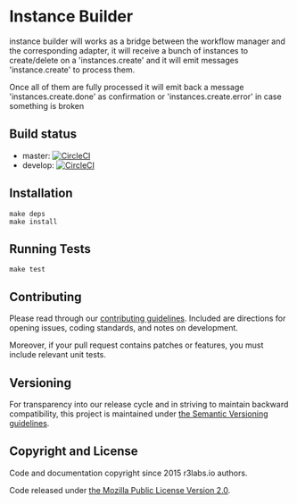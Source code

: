 # Instance Builder

instance builder will works as a bridge between the workflow manager and the corresponding adapter, it will receive a bunch of instances to create/delete on a 'instances.create' and it will emit messages 'instance.create' to process them.

Once all of them are fully processed it will emit back a message 'instances.create.done' as confirmation or 'instances.create.error' in case something is broken

## Build status

* master: [![CircleCI](https://circleci.com/gh/ErnestIO/instance-builder/tree/master.svg?style=svg)](https://circleci.com/gh/ErnestIO/instance-builder/tree/master)
* develop: [![CircleCI](https://circleci.com/gh/ErnestIO/instance-builder/tree/develop.svg?style=svg)](https://circleci.com/gh/ErnestIO/instance-builder/tree/develop)

## Installation

```
make deps
make install
```

## Running Tests

```
make test
```

## Contributing

Please read through our
[contributing guidelines](CONTRIBUTING.md).
Included are directions for opening issues, coding standards, and notes on
development.

Moreover, if your pull request contains patches or features, you must include
relevant unit tests.

## Versioning

For transparency into our release cycle and in striving to maintain backward
compatibility, this project is maintained under [the Semantic Versioning guidelines](http://semver.org/).

## Copyright and License

Code and documentation copyright since 2015 r3labs.io authors.

Code released under
[the Mozilla Public License Version 2.0](LICENSE).

